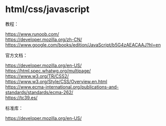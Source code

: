 # html/css/javascript

教程：

<https://www.runoob.com/>  
<https://developer.mozilla.org/zh-CN/>  
<https://www.google.com/books/edition/JavaScript/b5G4zAEACAAJ?hl=en>

官方文档：

<https://developer.mozilla.org/en-US/>  
<https://html.spec.whatwg.org/multipage/>  
<https://www.w3.org/TR/CSS2/>  
<https://www.w3.org/Style/CSS/Overview.en.html>  
<https://www.ecma-international.org/publications-and-standards/standards/ecma-262/>  
<https://tc39.es/>

标准库：

<https://developer.mozilla.org/en-US/>

